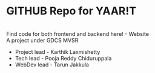 # GITHUB Repo for YAAR!T

<br>
Find code for both frontend and backend here! - Website
<br>
A project under GDCS MVSR
<br>
<ul>
    <li>Project lead - Karthik Laxmishetty</li>
    <li>Tech lead - Pooja Reddy Chiduruppala</li>
    <li>WebDev lead - Tarun Jakkula</li>
</ul>
